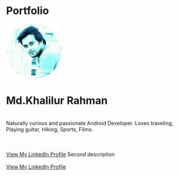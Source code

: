 # Portfolio

<img width = "150dp" height = "150dp" src="images/IMG_20190420_104422_265.png?raw=true" />
 <h1> Md.Khalilur Rahman </h1>
  <br>
  Naturally curious and passionate Android Developer. Loves traveling, Playing guitar, Hiking, Sports, Films.
  <br><br>
  <br><br>
  <a href="https://www.linkedin.com/in/example/">View My LinkedIn Profile</a> 
   Second description 
  <br><br>
  <a href="https://www.linkedin.com/in/example/">View My LinkedIn Profile</a> 
  
